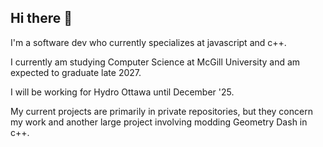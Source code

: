 ## Hi there 👋
I'm a software dev who currently specializes at javascript and c++.

I currently am studying Computer Science at McGill University and am expected to graduate late 2027.

I will be working for Hydro Ottawa until December '25.

My current projects are primarily in private repositories, but they concern my work and another large project involving modding Geometry Dash in c++.

<!--
**RowanMalheiro/RowanMalheiro** is a ✨ _special_ ✨ repository because its `README.md` (this file) appears on your GitHub profile.

Here are some ideas to get you started:

- 🔭 I’m currently working on ...
- 🌱 I’m currently learning ...
- 👯 I’m looking to collaborate on ...
- 🤔 I’m looking for help with ...
- 💬 Ask me about ...
- 📫 How to reach me: ...
- 😄 Pronouns: ...
- ⚡ Fun fact: ...
-->
